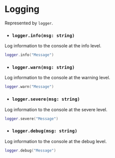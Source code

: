 # Logging

Represented by `logger`.

- ### `logger.info(msg: string)`
Log information to the console at the info level.
```lua
logger.info("Message")
```

- ### `logger.warn(msg: string)`
Log information to the console at the warning level.
```lua
logger.warn("Message")
```

- ### `logger.severe(msg: string)`
Log information to the console at the severe level.
```lua
logger.severe("Message")
```

- ### `logger.debug(msg: string)`
Log information to the console at the debug level.
```lua
logger.debug("Message")
```
